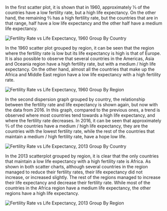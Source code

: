 In the first scatter plot, it is shown that in 1960, approximately ⅓ of the countries have a low fertility rate, but a high life expectancy. On the other hand, the remaining ⅔ has a high fertility rate, but the countries that are in that range, half have a low life expectancy and the other half have a medium life expectancy.

![Fertility Rate vs  Life Expectancy, 1960 Group By Country](https://user-images.githubusercontent.com/38358997/114256502-80208800-996e-11eb-9ddc-d07ea15495b0.png)

In the 1960 scatter plot grouped by region, it can be seen that the region where the fertility rate is low but its life expectancy is high is that of Europe. It is also possible to observe that several countries in the Americas, Asia and Oceania region have a high fertility rate, but with a medium / high life expectancy. On the other hand, almost all the countries that make up the Africa and Middle East region have a low life expectancy with a high fertility rate.

![Fertility Rate vs  Life Expectancy, 1960 Group By Region](https://user-images.githubusercontent.com/38358997/114256503-8282e200-996e-11eb-8dcb-2034ed497ef3.png)

In the second dispersion graph grouped by country, the relationship between the fertility rate and life expectancy is shown again, but now with the data from 2016. In this graph, compared to the previous ones, a trend is observed where most countries tend towards a high life expectancy, and where the fertility rate decreases. In 2016, it can be seen that approximately ⅔ of the countries have a medium / high life expectancy, they are the countries with the lowest fertility rate, while the rest of the countries that maintain a medium / high fertility rate, have a hope low life.

![Fertility Rate vs  Life Expectancy, 2013 Group By Country](https://user-images.githubusercontent.com/38358997/114256504-83b40f00-996e-11eb-997c-f73b6b6bc941.png)

In the 2013 scatterplot grouped by region, it is clear that the only countries that maintain a low life expectancy with a high fertility rate is Africa. As shown in both scatter charts, although several countries in the region managed to reduce their fertility rates, their life expectancy did not increase, or increased slightly.
The rest of the regions managed to increase their life expectancy and decrease their fertility rate. While most of the countries in the Africa region have a medium life expectancy, the other regions have a high life expectancy.

![Fertility Rate vs  Life Expectancy, 2013 Group By Region](https://user-images.githubusercontent.com/38358997/114256506-84e53c00-996e-11eb-92f0-30812bf2a3bd.png)

